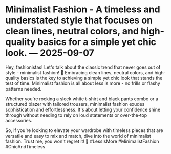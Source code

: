 # Minimalist Fashion - A timeless and understated style that focuses on clean lines, neutral colors, and high-quality basics for a simple yet chic look. — 2025-09-07

Hey, fashionistas! Let's talk about the classic trend that never goes out of style - minimalist fashion! 🖤 Embracing clean lines, neutral colors, and high-quality basics is the key to achieving a simple yet chic look that stands the test of time. Minimalist fashion is all about less is more - no frills or flashy patterns needed.

Whether you're rocking a sleek white t-shirt and black pants combo or a structured blazer with tailored trousers, minimalist fashion exudes sophistication and effortlessness. It's about letting your confidence shine through without needing to rely on loud statements or over-the-top accessories.

So, if you're looking to elevate your wardrobe with timeless pieces that are versatile and easy to mix and match, dive into the world of minimalist fashion. Trust me, you won't regret it! 🌟 #LessIsMore #MinimalistFashion #ChicAndTimeless